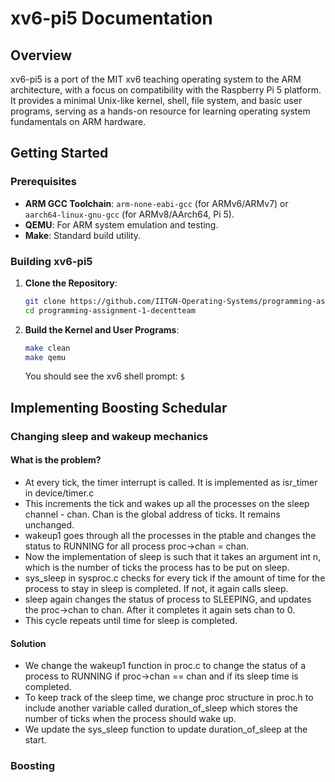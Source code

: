 # xv6-pi5 Documentation

## Overview
xv6-pi5 is a port of the MIT xv6 teaching operating system to the ARM architecture, with a focus on compatibility with the Raspberry Pi 5 platform. It provides a minimal Unix-like kernel, shell, file system, and basic user programs, serving as a hands-on resource for learning operating system fundamentals on ARM hardware.

## Getting Started

### Prerequisites
- **ARM GCC Toolchain**: `arm-none-eabi-gcc` (for ARMv6/ARMv7) or `aarch64-linux-gnu-gcc` (for ARMv8/AArch64, Pi 5).
- **QEMU**: For ARM system emulation and testing.
- **Make**: Standard build utility.

### Building xv6-pi5
1. **Clone the Repository**:
   ```bash
   git clone https://github.com/IITGN-Operating-Systems/programming-assignment-1-decentteam.git
   cd programming-assignment-1-decentteam
   ```
2. **Build the Kernel and User Programs**:
   ```bash
   make clean
   make qemu
   ```
   You should see the xv6 shell prompt: `$`

## Implementing Boosting Schedular

### Changing sleep and wakeup mechanics

#### What is the problem?

- At every tick, the timer interrupt is called. It is implemented as isr_timer in device/timer.c
- This increments the tick and wakes up all the processes on the sleep channel - chan. Chan is the global address of ticks. It remains unchanged.
- wakeup1 goes through all the processes in the ptable and changes the status to RUNNING for all process proc->chan = chan.
- Now the implementation of sleep is such that it takes an argument int n, which is the number of ticks the process has to be put on sleep.
- sys_sleep in sysproc.c checks for every tick if the amount of time for the process to stay in sleep is completed. If not, it again calls sleep.
- sleep again changes the status of process to SLEEPING, and updates the proc->chan to chan. After it completes it again sets chan to 0.
- This cycle repeats until time for sleep is completed.

#### Solution

- We change the wakeup1 function in proc.c to change the status of a process to RUNNING if proc->chan == chan and if its sleep time is completed.
- To keep track of the sleep time, we change proc structure in proc.h to include another variable called duration_of_sleep which stores the number of ticks when the process should wake up.
- We update the sys_sleep function to update duration_of_sleep at the start.

### Boosting
